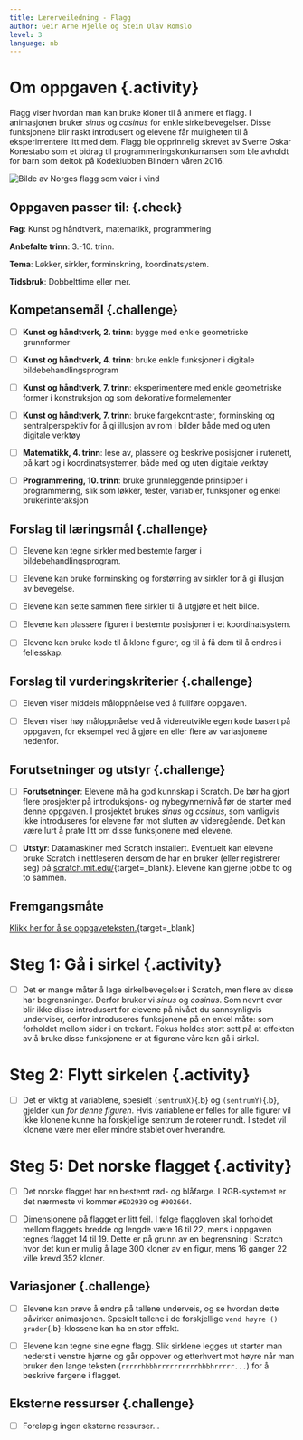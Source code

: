 ```yaml
---
title: Lærerveiledning - Flagg
author: Geir Arne Hjelle og Stein Olav Romslo
level: 3
language: nb
---
```



# Om oppgaven {.activity}

Flagg viser hvordan man kan bruke kloner til å animere et flagg. I animasjonen
bruker _sinus_ og _cosinus_ for enkle sirkelbevegelser. Disse funksjonene blir
raskt introdusert og elevene får muligheten til å eksperimentere litt med dem.
Flagg ble opprinnelig skrevet av Sverre Oskar Konestabo som et bidrag til
programmeringskonkurransen som ble avholdt for barn som deltok på Kodeklubben
Blindern våren 2016.

![Bilde av Norges flagg som vaier i vind](flagg.png)

## Oppgaven passer til: {.check}

 __Fag__: Kunst og håndtverk, matematikk, programmering

__Anbefalte trinn__: 3.-10. trinn.

__Tema__: Løkker, sirkler, forminskning, koordinatsystem.

__Tidsbruk__: Dobbelttime eller mer.


## Kompetansemål {.challenge}

- [ ] __Kunst og håndtverk, 2. trinn__: bygge med enkle geometriske grunnformer

- [ ] __Kunst og håndtverk, 4. trinn__: bruke enkle funksjoner i digitale
      bildebehandlingsprogram

- [ ] __Kunst og håndtverk, 7. trinn__: eksperimentere med enkle geometriske
      former i konstruksjon og som dekorative formelementer

- [ ] __Kunst og håndtverk, 7. trinn__: bruke fargekontraster, forminsking og
      sentralperspektiv for å gi illusjon av rom i bilder både med og uten
      digitale verktøy

- [ ] __Matematikk, 4. trinn__: lese av, plassere og beskrive posisjoner i
      rutenett, på kart og i koordinatsystemer, både med og uten digitale
      verktøy

- [ ] __Programmering, 10. trinn__: bruke grunnleggende prinsipper i
      programmering, slik som løkker, tester, variabler, funksjoner og enkel
      brukerinteraksjon

## Forslag til læringsmål {.challenge}

- [ ] Elevene kan tegne sirkler med bestemte farger i bildebehandlingsprogram.

- [ ] Elevene kan bruke forminsking og forstørring av sirkler for å gi illusjon
      av bevegelse.

- [ ] Elevene kan sette sammen flere sirkler til å utgjøre et helt bilde.

- [ ] Elevene kan plassere figurer i bestemte posisjoner i et koordinatsystem.

- [ ] Elevene kan bruke kode til å klone figurer, og til å få dem til å endres i fellesskap.

## Forslag til vurderingskriterier {.challenge}

- [ ] Eleven viser middels måloppnåelse ved å fullføre oppgaven.

- [ ] Eleven viser høy måloppnåelse ved å videreutvikle egen kode basert på
      oppgaven, for eksempel ved å gjøre en eller flere av variasjonene
      nedenfor.

## Forutsetninger og utstyr {.challenge}

- [ ] __Forutsetninger__: Elevene må ha god kunnskap i Scratch. De bør ha gjort
      flere prosjekter på introduksjons- og nybegynnernivå før de starter med
      denne oppgaven. I prosjektet brukes _sinus_ og _cosinus_, som vanligvis
      ikke introduseres for elevene før mot slutten av videregående. Det kan
      være lurt å prate litt om disse funksjonene med elevene.
      
- [ ] __Utstyr__: Datamaskiner med Scratch installert. Eventuelt kan elevene
      bruke Scratch i nettleseren dersom de har en bruker (eller registrerer
      seg) på [scratch.mit.edu/](http://scratch.mit.edu/){target=_blank}.
      Elevene kan gjerne jobbe to og to sammen.

## Fremgangsmåte

[Klikk her for å se oppgaveteksten.](../flagg/flagg.html){target=_blank}


# Steg 1: Gå i sirkel {.activity}

- [ ] Det er mange måter å lage sirkelbevegelser i Scratch, men flere av disse
  har begrensninger. Derfor bruker vi _sinus_ og _cosinus_. Som nevnt over blir
  ikke disse introdusert for elevene på nivået du sannsynligvis underviser,
  derfor introduseres funksjonene på en enkel måte: som forholdet mellom sider i
  en trekant. Fokus holdes stort sett på at effekten av å bruke disse
  funksjonene er at figurene våre kan gå i sirkel.


# Steg 2: Flytt sirkelen {.activity}

- [ ] Det er viktig at variablene, spesielt `(sentrumX)`{.b} og
  `(sentrumY)`{.b}, gjelder kun _for denne figuren_. Hvis variablene er felles
  for alle figurer vil ikke klonene kunne ha forskjellige sentrum de roterer
  rundt. I stedet vil klonene være mer eller mindre stablet over hverandre.


# Steg 5: Det norske flagget {.activity}

- [ ] Det norske flagget har en bestemt rød- og blåfarge. I RGB-systemet er det
      nærmeste vi kommer `#ED2939` og `#002664`.
      
- [ ] Dimensjonene på flagget er litt feil. I følge
  [flaggloven](https://lovdata.no/dokument/NL/lov/1898-12-10-1) skal forholdet
  mellom flaggets bredde og lengde være 16 til 22, mens i oppgaven tegnes
  flagget 14 til 19. Dette er på grunn av en begrensning i Scratch hvor det kun
  er mulig å lage 300 kloner av en figur, mens 16 ganger 22 ville krevd 352
  kloner.

## Variasjoner {.challenge}

- [ ] Elevene kan prøve å endre på tallene underveis, og se hvordan dette
      påvirker animasjonen. Spesielt tallene i de forskjellige `vend høyre ()
      grader`{.b}-klossene kan ha en stor effekt.
      
- [ ] Elevene kan tegne sine egne flagg. Slik sirklene legges ut starter man
      nederst i venstre hjørne og går oppover og etterhvert mot høyre når man
      bruker den lange teksten (`rrrrrhbbhrrrrrrrrrrhbbhrrrrr...`) for å
      beskrive fargene i flagget.

## Eksterne ressurser {.challenge}

- [ ] Foreløpig ingen eksterne ressurser...
